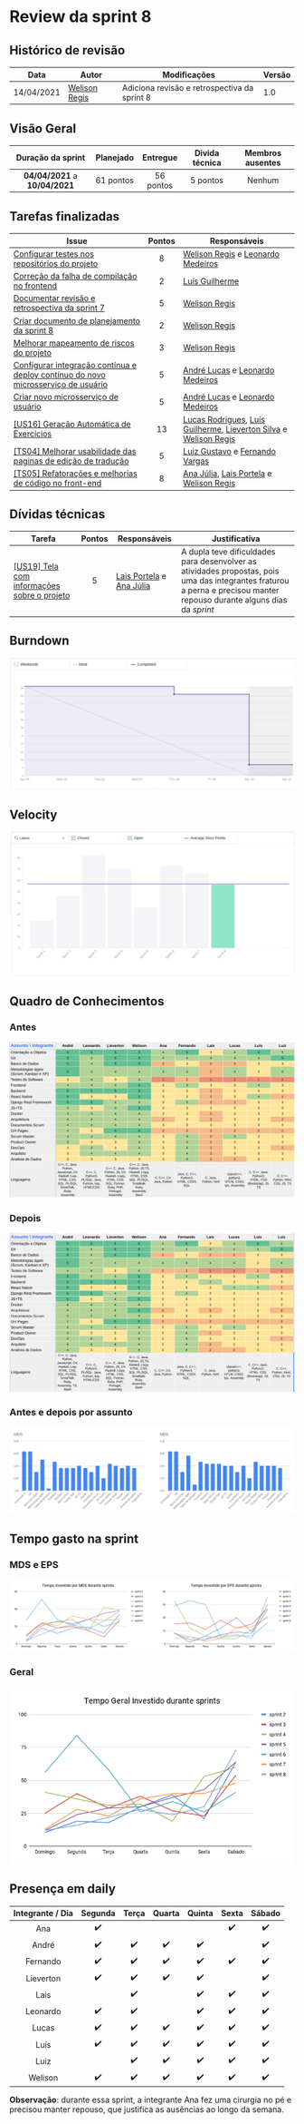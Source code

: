 # Review da sprint 8

## Histórico de revisão

| Data       | Autor                                        | Modificações                                 | Versão |
| ---------- | -------------------------------------------- | -------------------------------------------- | ------ |
| 14/04/2021 | [Welison Regis](https://github.com/WelisonR) | Adiciona revisão e retrospectiva da sprint 8 | 1.0    |

## Visão Geral

|        Duração da sprint        | Planejado | Entregue  | Divida técnica | Membros ausentes |
| :-----------------------------: | :-------: | :-------: | :------------: | :--------------: |
| **04/04/2021** a **10/04/2021** | 61 pontos | 56 pontos |    5 pontos    |      Nenhum      |

## Tarefas finalizadas

| Issue                                                                                                                                                      | Pontos | Responsáveis                                                                                                                                                                                     |
| ---------------------------------------------------------------------------------------------------------------------------------------------------------- | :----: | ------------------------------------------------------------------------------------------------------------------------------------------------------------------------------------------------ |
| [Configurar testes nos repositórios do projeto](https://github.com/fga-eps-mds/2020.2-projeto-kokama-wiki/issues/127)                                      |   8    | [Welison Regis](https://www.github.com/WelisonR) e [Leonardo Medeiros](https://github.com/leomedeiros1)                                                                                          |
| [Correção da falha de compilação no frontend](https://github.com//fga-eps-mds/2020.2-Projeto-Kokama-Wiki/issues/149)                                       |   2    | [Luís Guilherme](https://github.com/luisgaboardi)                                                                                                                                                |
| [Documentar revisão e retrospectiva da sprint 7](https://github.com//fga-eps-mds/2020.2-Projeto-Kokama-Wiki/issues/148)                                    |   5    | [Welison Regis](https://github.com/WelisonR)                                                                                                                                                     |
| [Criar documento de planejamento da sprint 8](https://github.com//fga-eps-mds/2020.2-Projeto-Kokama-Wiki/issues/147)                                       |   2    | [Welison Regis](https://github.com/WelisonR)                                                                                                                                                     |
| [Melhorar mapeamento de riscos do projeto](https://github.com//fga-eps-mds/2020.2-Projeto-Kokama-Wiki/issues/144)                                          |   3    | [Welison Regis](https://github.com/WelisonR)                                                                                                                                                     |
| [Configurar integração contínua e deploy contínuo do novo microsserviço de usuário](https://github.com//fga-eps-mds/2020.2-Projeto-Kokama-Wiki/issues/142) |   5    | [André Lucas](https://github.com/andrelucax) e [Leonardo Medeiros](https://github.com/leomedeiros1)                                                                                              |
| [Criar novo microsserviço de usuário](https://github.com//fga-eps-mds/2020.2-Projeto-Kokama-Wiki/issues/140)                                               |   5    | [André Lucas](https://github.com/andrelucax) e [Leonardo Medeiros](https://github.com/leomedeiros1)                                                                                              |
| [[US16] Geração Automática de Exercícios](https://github.com//fga-eps-mds/2020.2-Projeto-Kokama-Wiki/issues/143)                                           |   13   | [Lucas Rodrigues](https://github.com/nickby2), [Luís Guilherme](https://github.com/luisgaboardi), [Lieverton Silva](https://github.com/lievertom) e [Welison Regis](https://github.com/WelisonR) |
| [[TS04] Melhorar usabilidade das paginas de edição de tradução](https://github.com//fga-eps-mds/2020.2-Projeto-Kokama-Wiki/issues/145)                     |   5    | [Luiz Gustavo](https://github.com/LightZX) e [Fernando Vargas](https://github.com/SFernandoS)                                                                                                    |
| [[TS05] Refatorações e melhorias de código no front-end](https://github.com//fga-eps-mds/2020.2-Projeto-Kokama-Wiki/issues/146)                            |   8    | [Ana Júlia](https://github.com/aluzianobriceno), [Lais Portela](https://github.com/laispa) e [Welison Regis](https://github.com/WelisonR)                                                        |

## Dívidas técnicas

| Tarefa                                                                                                               | Pontos | Responsáveis                                                                                | Justificativa                                                                                                                                                         |
| -------------------------------------------------------------------------------------------------------------------- | :----: | ------------------------------------------------------------------------------------------- | --------------------------------------------------------------------------------------------------------------------------------------------------------------------- |
| [[US19] Tela com informações sobre o projeto](https://github.com//fga-eps-mds/2020.2-Projeto-Kokama-Wiki/issues/141) |   5    | [Lais Portela](https://github.com/laispa) e [Ana Júlia](https://github.com/aluzianobriceno) | A dupla teve dificuldades para desenvolver as atividades propostas, pois uma das integrantes fraturou a perna e precisou manter repouso durante alguns dias da *sprint* |
## Burndown

![Burndown](../../assets/img/sprints/sprint-8/burndown.png)

## Velocity

![Velocity](../../assets/img/sprints/sprint-8/velocity.png)

## Quadro de Conhecimentos

### Antes

![Quadro de conhecimento antes](../../assets/img/sprints/sprint-8/knowledge-board-before.png)

### Depois

![Quadro de conhecimento depois](../../assets/img/sprints/sprint-8/knowledge-board-after.png)

### Antes e depois por assunto

![Quadro de conhecimentos - antes e depois por assunto](../../assets/img/sprints/sprint-8/knowledge-board-topics-compare.png)

## Tempo gasto na sprint

### MDS e EPS

![MDS e EPS - Tempo gasto na sprint](../../assets/img/sprints/sprint-8/time-eps-mds.png)

### Geral

![Geral - Tempo gasto na sprint](../../assets/img/sprints/sprint-8/time-team.png)

## Presença em daily

| Integrante / Dia |      Segunda       |       Terça        |       Quarta       |       Quinta       |       Sexta        |       Sábado       |
| :--------------: | :----------------: | :----------------: | :----------------: | :----------------: | :----------------: | :----------------: |
|       Ana        | :heavy_check_mark: |                    |                    |                    | :heavy_check_mark: | :heavy_check_mark: |
|      André       | :heavy_check_mark: | :heavy_check_mark: | :heavy_check_mark: | :heavy_check_mark: |                    | :heavy_check_mark: |
|     Fernando     | :heavy_check_mark: | :heavy_check_mark: | :heavy_check_mark: | :heavy_check_mark: | :heavy_check_mark: | :heavy_check_mark: |
|    Lieverton     | :heavy_check_mark: | :heavy_check_mark: | :heavy_check_mark: | :heavy_check_mark: |                    | :heavy_check_mark: |
|       Lais       |                    | :heavy_check_mark: |                    | :heavy_check_mark: | :heavy_check_mark: | :heavy_check_mark: |
|     Leonardo     | :heavy_check_mark: | :heavy_check_mark: |                    | :heavy_check_mark: | :heavy_check_mark: | :heavy_check_mark: |
|      Lucas       | :heavy_check_mark: | :heavy_check_mark: | :heavy_check_mark: | :heavy_check_mark: | :heavy_check_mark: | :heavy_check_mark: |
|       Luís       | :heavy_check_mark: | :heavy_check_mark: | :heavy_check_mark: | :heavy_check_mark: | :heavy_check_mark: | :heavy_check_mark: |
|       Luiz       |                    | :heavy_check_mark: | :heavy_check_mark: | :heavy_check_mark: | :heavy_check_mark: | :heavy_check_mark: |
|     Welison      | :heavy_check_mark: | :heavy_check_mark: | :heavy_check_mark: | :heavy_check_mark: | :heavy_check_mark: | :heavy_check_mark: |

**Observação**: durante essa sprint, a integrante Ana fez uma cirurgia no pé e precisou manter repouso, que justifica as ausências ao longo da semana.
